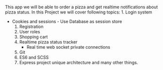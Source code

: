 This app we will be able to order a pizza and get realtime notifications about pizza status. 
In this Project we will cover following topics: 
    1. Login system
  - Cookies and sessions
               - Use Database as session store 
    1. Registration 
    2. User roles
    3. Shopping cart 
    4. Realtime pizza status tracker 
        - Real time web socket private connections
    5. Git 
    6. ES6 and SCSS
    7. Express project unique architecture
    and many other things. 
